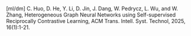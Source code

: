 [ml/dm] C. Huo, D. He, Y. Li, D. Jin, J. Dang, W. Pedrycz, L. Wu, and W. Zhang, Heterogeneous Graph Neural Networks using Self-supervised Reciprocally Contrastive Learning, ACM Trans. Intell. Syst. Technol, 2025, 16(1):1-21.
